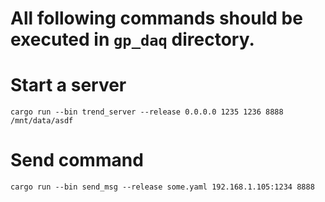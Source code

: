 # All following commands should be executed in ```gp_daq``` directory.

# Start a server
```
cargo run --bin trend_server --release 0.0.0.0 1235 1236 8888 /mnt/data/asdf
```

# Send command
```
cargo run --bin send_msg --release some.yaml 192.168.1.105:1234 8888
```
